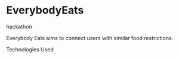 # EverybodyEats
hackathon


Everybody Eats aims to connect users with similar food restrictions.

Technologies Used
